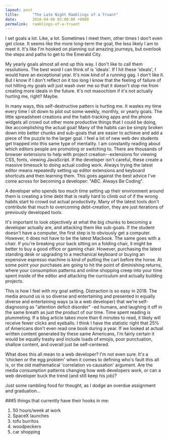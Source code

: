 ```yaml
---
layout: post
title:      "The Late Night Ramblings of a Truant"
date:       2018-04-08 03:00:00 +0000
permalink:  ramblings-of-a-truant
---
```


I set goals a lot. Like, a lot. Sometimes I meet them, other times I don't even get close. It seems like the more long-term the goal, the less likely I am to meet it. It's like I'm hooked on planning out amazing journeys, but overlook the steps and paths to get to the Emerald City.

My yearly goals almost all end up this way. I don't like to call them resolutions. The best word I can think of is 'ideals'. If I hit these 'ideals', I would have an exceptional year. It's now kind of a running gag. I don't like it. But I know if I don't reflect on it too long I know that the feeling of failure of not hitting my goals will just wash over me so that it doesn't stop me from creating more ideals in the future. It's not masochism if it's not actually hurting me, right? Maybe.

In many ways, this self-destructive pattern is hurting me. It wastes my time every time I sit down to plot out some weekly, monthly, or yearly goals. The little spreadsheet creations and the habit-tracking apps and the phone widgets all crowd out other more productive things that I could be doing, like accomplishing the actual goal! Many of the habits can be simply broken down into better chunks and sub-goals that are easier to achieve and add a piece of the puzzle to the larger goal. I feel a lot of new web dev students get trapped into this same type of mentality. I am constantly reading about which editors people are promoting or switching to. There are thousands of browser extensions to help with project creation--extensions for viewing CSS, fonts, viewing JavaScript. If the developer isn't careful, these create a massive timesuck to doing actual coding work. Always trying the latest editor means repeatedly setting up editor extensions and keyboard shortcuts and then learning them. This goes against the best advice I've come across for becoming a developer: "ABC. Always Be Coding".

A developer who spends too much time setting up their environment around them is creating a time debt that is really hard to climb out of if the wrong habits start to crowd out actual productivity. Many of the latest tools don't contribute that much to overcoming debt-creation, they are just iterations of previously developed tools.

It's important to look objectively at what the big chunks to becoming a developer actually are, and attacking them like sub-goals. If the student doesn't have a computer, the first step is to obviously get a computer. However, it does not have to be the latest Macbook. The same goes with a chair. If you're breaking your back sitting on a folding chair, it might be better to buy a good office or gaming chair. However, purchasing the latest standing desk or upgrading to a mechanical keyboard or buying an expensive espresso machine is kind of putting the cart before the horse. At some point your purchases are going to hit the point of diminishing returns, where your consumption patterns and online shopping creep into your time spent inside of the editor and attacking the curriculum and actually building projects.

This is how I feel with my goal setting. Distraction is so easy in 2018. The media around us is so diverse and entertaining and presented in equally diverse and entertaining ways (a la a web developer) that we're self-diagnosing as "attention deficit disorder" -ed humans, and laughing it off in the same breath as just the product of our time. Time spent reading is plummeting. If a blog article takes more than 6 minutes to read, it likely will receive fewer clicks and eyeballs. I think I have the statistic right that 25% of Americans don't even read one book during a year. If we looked at actual written content generated by these same Americans, I'm fairly certain it would be equally trashy and include loads of emojis, poor punctuation, shallow content, and overall just be self-centered.

What does this all mean to a web developer? I'm not even sure. It's a 'chicken or the egg problem' when it comes to defining who's fault this all is, or the old mathematical 'correlation vs causation' argument. Are the media consumption patterns changing how web developers work, or can a web developer buck the trend (and still keep his job)?

Just some rambling food for thought, as I dodge an overdue assignment and graduation...

###5 things that currently have their hooks in me:
  1. 50 hours/week at work
  2. SpaceX launches
  3. tofu burritos
  4. woodpeckers 
  5. car shopping
